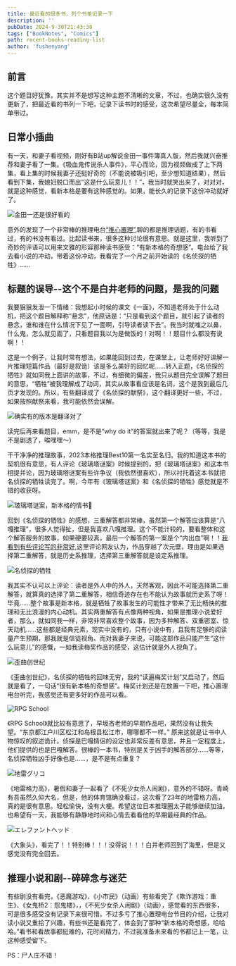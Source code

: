 ```yaml
---
title: 最近看的很多书，列个书单记录一下
description: ''
pubDate: 2024-9-30T21:43:38
tags: ["BookNotes", "Comics"]
path: recent-books-reading-list
author: 'fushenyang'
---
```


## 前言

这个题目好犹豫，其实并不是想写这种主题不清晰的文章，不过，也确实很久没有更新了，把最近看的书列一下吧，记录下读书时的感受，这次希望尽量全，每本简单带过。

## 日常小插曲

有一天，和妻子看视频，刚好有B站up解说金田一事件簿真人版，然后我就兴奋推荐和妻子看了一集。《吸血鬼传说杀人事件》，平心而论，因为视频做成了上下两集，看上集的时候我妻子还挺好奇的（不能说被吸引吧，至少想知道结果），然后看到下集，我媳妇脱口而出“这是什么玩意儿！！”，我当时就笑出来了，对对对，就是这种感觉，看新本格是要有这种感觉的。如果，能长久的记录下这份冲动就好了。

![金田一还是很好看的](book-6/bilibili-kindaichi-screenshot.png)

意外的发现了一个非常棒的推理电台[“推心置理”](https://space.bilibili.com/10965623),聊的都是推理话题，有的书看过，有的书没有看过。比起读书来，很多这种讨论很有意思。就是这里，我听到了奇妙的评语可以用来文雅的形容那种读书感受：“有新本格的奇想感”。电台给了我去看小说的冲动，带着这份冲动，我看完了一个月之前开始读的《名侦探的牺牲》……

## 标题的误导--这个不是白井老师的问题，是我的问题

我要狠狠发泄一下情绪：我想起小时候的课文《一面》，不知道老师处于什么动机，把这个题目解释称“悬念”，他原话是：“只是看到这个题目，就引起了读者的悬念，谁和谁在什么情况下见了一面啊，引导读者读下去”。我当时就嗤之以鼻，什么鬼，怎么就见面了，只看题目我以为是做饭的！对啊！！题目什么都没有说啊！！

这是一个例子，让我时常有想法，如果能回到过去，在课堂上，让老师好好讲解一片推理短篇作品（最好是叙诡）该是多么美好的回忆呢……转入正题，《名侦探的牺牲》就如同我上面讲的故事，不过，有细微的偏差，我只从题目完全误解了题目的意思，“牺牲”被我理解成了动词，其实从故事看应该是名词，这个是我到最后几页才发现的。所以，有些翻译成了《名侦探的献祭》，这个翻译更好一些，不过，如果按照献祭来看，我可能依然会误解。

![确实有的版本是翻译对了](book-6/mindblowing-deduction-918-suicides.png.png)

读完后再来看题目，emm，是不是“why do it”的答案就出来了呢？（等等，我是不是剧透了，唉嘿嘿～）

干干净净的推理故事，2023本格推理Best10第一名实至名归。我的知道这本书的契机很有意思，有人评论《玻璃塔谜案》时候提到的，把《玻璃塔谜案》和这本书相提并论，因为玻璃塔谜案有些许争议（我依然很喜欢），所以衬托着这本书就把名侦探的牺牲读完了。啊，今年有《玻璃塔谜案》和《名侦探的牺牲》感觉就是不错的收获呀。

![玻璃塔谜案，新本格的情书💌](book-6/glass-tower-mystery.jpg)

回到《名侦探的牺牲》的感想，三重解答都非常棒，虽然第一个解答应该算是“八嘎推理”，很多人觉得扯，但是我喜欢八嘎推理。这个不能计较的，要看整体和这个解答服务的故事，如果硬要较真，最后一个解答的第一案是个“内出血”啊！！[我看到有些评论写的非常好](https://book.douban.com/review/15351391/),这里评论网友认为，作品穿越了次元壁，理由是如果选择第二重解答，就是历史系推理，选择第三重解答就是设定系推理。

![名侦探的牺牲](book-6/detectives-sacrifice.jpg)

我其实不认可以上评论：读者是外人中的外人，天然客观，因此不可能选择第二重解答，就算真的选择了第二重解答，相信奇迹存在也不能认为故事就历史系了呀！毕竟……整个故事是新本格，就是牺牲了故事发生的可能性才带来了无比畅快的推理和无比浪漫的内心动机。其实两重解答有点像两种视角，如果是推理小说爱好者，那么，就如同我一样，非常非常喜欢整个故事，因为多种解答、双重密室、惊天动机……这些都是经典元素，现实中没有的，只有小说中有，且我有足够的阅读量产生预期，那我就是信徒视角。而对我妻子来说，可能这部作品只能产生“这什么玩意儿”的感慨，一如我读梅奖作品的感受，这估计就是外人视角了。

![歪曲创世纪](book-6/twisted-genesis.jpg)

《歪曲创世纪》，名侦探的牺牲的回味无穷，我的“读遍梅奖计划”又启动了，然后就是看了，一句话“很有新本格的奇想感”。梅奖计划还是在放置一下吧，推心置理电台听完，我感觉还有更多好的作品可以看。

![RPG School](book-6/RPG-School.jpg)

《RPG School》就比较有意思了，早坂吝老师的早期作品吧，果然没有让我失望。“东京都江户川区松江和岛根县松江市，哪哪都不一样。” 原来这就是让书中人物惊叹的叙述诡计。侦探是巴嘎情侣的设定也非常反差有意思，并且一定程度上，他们提供的也是巴嘎解答。很棒的一本书，特别是关于凶手的解答部分……等等，名侦探牺牲凶手好像也是……，是不是有点重复？

![地雷グリコ](book-6/landmine-glico.jpg)

《地雷格力高》，暑假和妻子一起看了《不死少女杀人闹剧》，意外的不错呀。青崎有吾虽然久仰大名，但是，他的体育馆确没看过，这次看了23年的地雷格力高，真的是很有意思。轻松愉快，没有大梗。希望这位日本推理圈太子能够继续加油，也希望有一天，我能够有静静地时间和心情去看看他的早期最经典的作品。

![エレファントヘッド](book-6/elephant-head.jpg)

《大象头》，看完了！！特别棒！！！没得说！！！白井老师回到了海里，但是又感觉没有完全回去。

## 推理小说和剧--碎碎念与迷茫

有些剧没有看完，《恶魔游戏》、《小市民》（动画）有些看完了《欺诈游戏：重生》、《女鬼桥2：怨鬼楼》，，《不死少女杀人闹剧》（动画），感觉看的东西很多，可是很多感受没有记录下来很可惜。不过多亏了推心置理电台节目的介绍，让我对读小说又重拾了兴趣，有些书还是看完了，体会到了那种“新本格的奇想感，哈哈哈。”看书和看故事都挺难的，花时间精力，不过我准备未来看的书都记上一笔，让这种感受留下。

PS：尸人庄不错！
